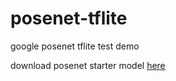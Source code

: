 # posenet-tflite
google posenet tflite test demo

download posenet starter model [here](https://storage.googleapis.com/download.tensorflow.org/models/tflite/posenet_mobilenet_v1_100_257x257_multi_kpt_stripped.tflite)
